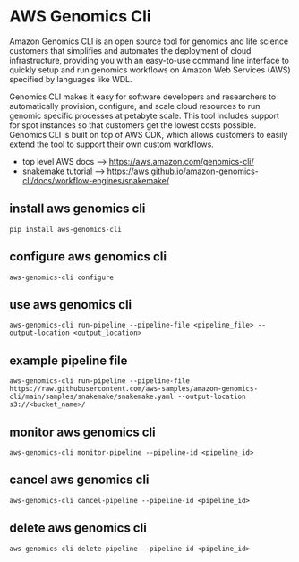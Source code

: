 # AWS Genomics Cli

Amazon Genomics CLI is an open source tool for genomics and life science customers that simplifies and automates the deployment of cloud infrastructure, providing you with an easy-to-use command line interface to quickly setup and run genomics workflows on Amazon Web Services (AWS) specified by languages like WDL. 

Genomics CLI makes it easy for software developers and researchers to automatically provision, configure, and scale cloud resources to run genomic specific processes at petabyte scale. This tool includes support for spot instances so that customers get the lowest costs possible. Genomics CLI is built on top of AWS CDK, which allows customers to easily extend the tool to support their own custom workflows.

- top level AWS docs --> https://aws.amazon.com/genomics-cli/
- snakemake tutorial --> https://aws.github.io/amazon-genomics-cli/docs/workflow-engines/snakemake/

## install aws genomics cli
`pip install aws-genomics-cli`

## configure aws genomics cli
`aws-genomics-cli configure`

## use aws genomics cli
`aws-genomics-cli run-pipeline --pipeline-file <pipeline_file> --output-location <output_location>`

## example pipeline file
`aws-genomics-cli run-pipeline --pipeline-file https://raw.githubusercontent.com/aws-samples/amazon-genomics-cli/main/samples/snakemake/snakemake.yaml --output-location s3://<bucket_name>/`

## monitor aws genomics cli
`aws-genomics-cli monitor-pipeline --pipeline-id <pipeline_id>`

## cancel aws genomics cli
`aws-genomics-cli cancel-pipeline --pipeline-id <pipeline_id>`

## delete aws genomics cli
`aws-genomics-cli delete-pipeline --pipeline-id <pipeline_id>`
